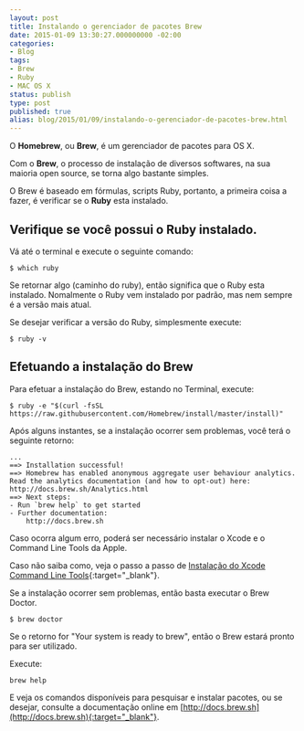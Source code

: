 ```yaml
---
layout: post
title: Instalando o gerenciador de pacotes Brew
date: 2015-01-09 13:30:27.000000000 -02:00
categories:
- Blog
tags:
- Brew
- Ruby
- MAC OS X
status: publish
type: post
published: true
alias: blog/2015/01/09/instalando-o-gerenciador-de-pacotes-brew.html
---
```


O **Homebrew**, ou **Brew**, é um gerenciador de pacotes para OS X.

Com o **Brew**, o processo de instalação de diversos softwares, na sua maioria open source, se torna algo bastante simples.

O Brew é baseado em fórmulas, scripts Ruby, portanto, a primeira coisa a fazer, é verificar se o **Ruby** esta instalado.


## Verifique se você possui o Ruby instalado.

Vá até o terminal e execute o seguinte comando:

	$ which ruby

Se retornar algo (caminho do ruby), então significa que o Ruby esta instalado. Nomalmente o Ruby vem instalado por padrão, mas nem sempre é a versão mais atual.

Se desejar verificar a versão do Ruby, simplesmente execute:

	$ ruby -v

## Efetuando a instalação do Brew

Para efetuar a instalação do Brew, estando no Terminal, execute:

	$ ruby -e "$(curl -fsSL https://raw.githubusercontent.com/Homebrew/install/master/install)"

Após alguns instantes, se a instalação ocorrer sem problemas, você terá o seguinte retorno:

	...
	==> Installation successful!
	==> Homebrew has enabled anonymous aggregate user behaviour analytics.
	Read the analytics documentation (and how to opt-out) here:
	http://docs.brew.sh/Analytics.html
	==> Next steps:
	- Run `brew help` to get started
	- Further documentation: 
		http://docs.brew.sh

Caso ocorra algum erro, poderá ser necessário instalar o Xcode e o Command Line Tools da Apple.

Caso não saiba como, veja o passo a passo de [Instalação do Xcode Command Line Tools](http://www.maiconschmitz.com.br/blog/2015/01/09/instalando-o-xcode-e-o-command-line-tools){:target="_blank"}.

Se a instalação ocorrer sem problemas, então basta executar o Brew Doctor.

	$ brew doctor

Se o retorno for "Your system is ready to brew", então o Brew estará pronto para ser utilizado.

Execute:

	brew help

E veja os comandos disponíveis para pesquisar e instalar pacotes, ou se desejar, consulte a documentação online em [http://docs.brew.sh](http://docs.brew.sh){:target="_blank"}.
